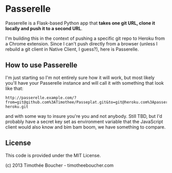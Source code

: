Passerelle
===

Passerelle is a Flask-based Python app that **takes one git URL, clone
it locally and push it to a second URL**.

I'm building this in the context of pushing a specific git repo to
Heroku from a Chrome extension. Since I can't push directly from a
browser (unless I rebuild a git client in Native Client, I guess?),
here is Passerelle.

How to use Passerelle
---

I'm just starting so I'm not entirely sure how it will work, but most
likely you'll have your Passerelle instance and will call it with
something that look like that:

    http://passerelle.example.com/?from=git@github.com%3ATimothee/Passeplat.git&to=git@heroku.com%3Apasserelle-heroku.git

and with some way to insure you're you and not anybody. Still TBD, but
I'd probably have a secret key set as environment variable that the
JavaScript client would also know and bim bam boom, we have something to
compare.


License
---

This code is provided under the MIT License.

(c) 2013 Timothée Boucher - timotheeboucher.com
